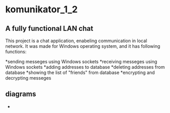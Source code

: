 # komunikator_1_2

## A fully functional LAN chat

This project is a chat application, enabeling communication in local network. It was made for Windows operating system, and it has following functions:

*sending messeges using Windows sockets
*receiving messeges using Windows sockets
*adding addresses to database
*deleting addresses from database
*showing the list of "friends" from database
*encrypting and decrypting messeges

## diagrams
*

